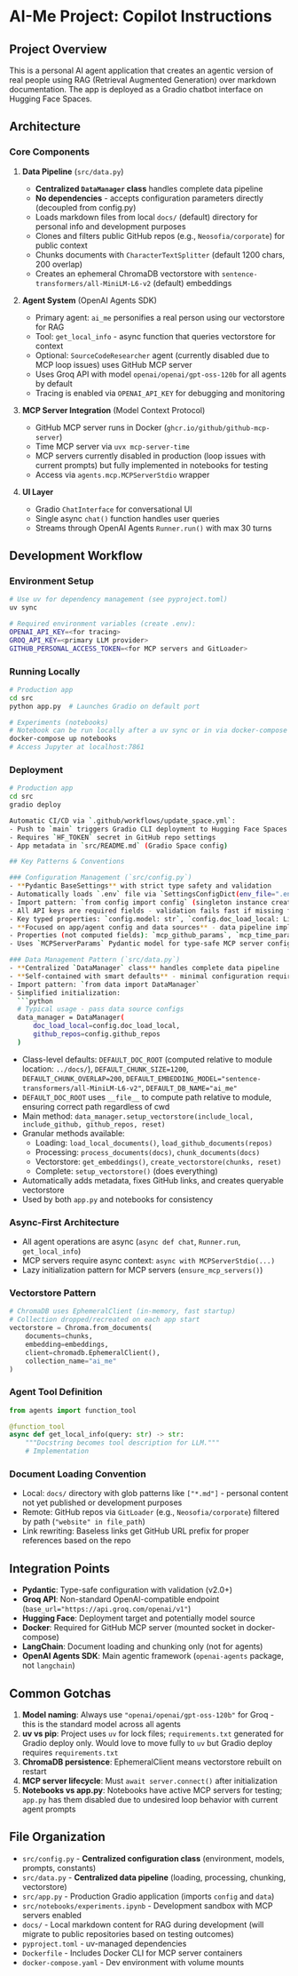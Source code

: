 # AI-Me Project: Copilot Instructions

## Project Overview

This is a personal AI agent application that creates an agentic version of real people using RAG (Retrieval Augmented Generation) over markdown documentation. The app is deployed as a Gradio chatbot interface on Hugging Face Spaces.

## Architecture

### Core Components

1. **Data Pipeline** (`src/data.py`)
   - **Centralized `DataManager` class** handles complete data pipeline
   - **No dependencies** - accepts configuration parameters directly (decoupled from config.py)
   - Loads markdown files from local `docs/` (default) directory for personal info and development purposes
   - Clones and filters public GitHub repos (e.g., `Neosofia/corporate`) for public context
   - Chunks documents with `CharacterTextSplitter` (default 1200 chars, 200 overlap)
   - Creates an ephemeral ChromaDB vectorstore with `sentence-transformers/all-MiniLM-L6-v2` (default) embeddings

2. **Agent System** (OpenAI Agents SDK)
   - Primary agent: `ai_me` personifies a real person using our vectorstore for RAG
   - Tool: `get_local_info` - async function that queries vectorstore for context
   - Optional: `SourceCodeResearcher` agent (currently disabled due to MCP loop issues) uses GitHub MCP server
   - Uses Groq API with model `openai/openai/gpt-oss-120b` for all agents by default
   - Tracing is enabled via `OPENAI_API_KEY` for debugging and monitoring

3. **MCP Server Integration** (Model Context Protocol)
   - GitHub MCP server runs in Docker (`ghcr.io/github/github-mcp-server`)
   - Time MCP server via `uvx mcp-server-time`
   - MCP servers currently disabled in production (loop issues with current prompts) but fully implemented in notebooks for testing
   - Access via `agents.mcp.MCPServerStdio` wrapper

4. **UI Layer**
   - Gradio `ChatInterface` for conversational UI
   - Single async `chat()` function handles user queries
   - Streams through OpenAI Agents `Runner.run()` with max 30 turns

## Development Workflow

### Environment Setup

```bash
# Use uv for dependency management (see pyproject.toml)
uv sync

# Required environment variables (create .env):
OPENAI_API_KEY=<for tracing>
GROQ_API_KEY=<primary LLM provider>
GITHUB_PERSONAL_ACCESS_TOKEN=<for MCP servers and GitLoader>
```

### Running Locally

```bash
# Production app
cd src
python app.py  # Launches Gradio on default port

# Experiments (notebooks)
# Notebook can be run locally after a uv sync or in via docker-compose
docker-compose up notebooks
# Access Jupyter at localhost:7861
```

### Deployment

```bash
# Production app
cd src
gradio deploy

Automatic CI/CD via `.github/workflows/update_space.yml`:
- Push to `main` triggers Gradio CLI deployment to Hugging Face Spaces
- Requires `HF_TOKEN` secret in GitHub repo settings
- App metadata in `src/README.md` (Gradio Space config)

## Key Patterns & Conventions

### Configuration Management (`src/config.py`)
- **Pydantic BaseSettings** with strict type safety and validation
- Automatically loads `.env` file via `SettingsConfigDict(env_file=".env")`
- Import pattern: `from config import config` (singleton instance created by `_load_config()`)
- All API keys are required fields - validation fails fast if missing from .env
- Key typed properties: `config.model: str`, `config.doc_load_local: List[str]`, `config.github_repos: List[str]`, `config.agent_prompt: str`
- **Focused on app/agent config and data sources** - data pipeline implementation details in `DataManager`
- Properties (not computed fields): `mcp_github_params`, `mcp_time_params`, `mcp_params_list`, `agent_prompt`
- Uses `MCPServerParams` Pydantic model for type-safe MCP server configuration

### Data Management Pattern (`src/data.py`)
- **Centralized `DataManager` class** handles complete data pipeline
- **Self-contained with smart defaults** - minimal configuration required
- Import pattern: `from data import DataManager`
- Simplified initialization:
  ```python
  # Typical usage - pass data source configs
  data_manager = DataManager(
      doc_load_local=config.doc_load_local,
      github_repos=config.github_repos
  )
  ```
- Class-level defaults: `DEFAULT_DOC_ROOT` (computed relative to module location: `../docs/`), 
  `DEFAULT_CHUNK_SIZE=1200`, `DEFAULT_CHUNK_OVERLAP=200`, 
  `DEFAULT_EMBEDDING_MODEL="sentence-transformers/all-MiniLM-L6-v2"`, `DEFAULT_DB_NAME="ai_me"`
- `DEFAULT_DOC_ROOT` uses `__file__` to compute path relative to module, ensuring correct path regardless of cwd
- Main method: `data_manager.setup_vectorstore(include_local, include_github, github_repos, reset)`
- Granular methods available:
  - Loading: `load_local_documents()`, `load_github_documents(repos)`
  - Processing: `process_documents(docs)`, `chunk_documents(docs)`
  - Vectorstore: `get_embeddings()`, `create_vectorstore(chunks, reset)`
  - Complete: `setup_vectorstore()` (does everything)
- Automatically adds metadata, fixes GitHub links, and creates queryable vectorstore
- Used by both `app.py` and notebooks for consistency

### Async-First Architecture
- All agent operations are async (`async def chat`, `Runner.run`, `get_local_info`)
- MCP servers require async context: `async with MCPServerStdio(...)`
- Lazy initialization pattern for MCP servers (`ensure_mcp_servers()`)

### Vectorstore Pattern
```python
# ChromaDB uses EphemeralClient (in-memory, fast startup)
# Collection dropped/recreated on each app start
vectorstore = Chroma.from_documents(
    documents=chunks,
    embedding=embeddings,
    client=chromadb.EphemeralClient(),
    collection_name="ai_me"
)
```

### Agent Tool Definition
```python
from agents import function_tool

@function_tool
async def get_local_info(query: str) -> str:
    """Docstring becomes tool description for LLM."""
    # Implementation
```

### Document Loading Convention
- Local: `docs/` directory with glob patterns like `["*.md"]` - personal content not yet published or development purposes
- Remote: GitHub repos via `GitLoader` (e.g., `Neosofia/corporate`) filtered by path (`"website" in file_path`)
- Link rewriting: Baseless links get GitHub URL prefix for proper references based on the repo

## Integration Points

- **Pydantic**: Type-safe configuration with validation (v2.0+)
- **Groq API**: Non-standard OpenAI-compatible endpoint (`base_url="https://api.groq.com/openai/v1"`)
- **Hugging Face**: Deployment target and potentially model source
- **Docker**: Required for GitHub MCP server (mounted socket in docker-compose)
- **LangChain**: Document loading and chunking only (not for agents)
- **OpenAI Agents SDK**: Main agentic framework (`openai-agents` package, not `langchain`)

## Common Gotchas

1. **Model naming**: Always use `"openai/openai/gpt-oss-120b"` for Groq - this is the standard model across all agents
2. **uv vs pip**: Project uses `uv` for lock files; `requirements.txt` generated for Gradio deploy only. Would love to move fully to `uv` but Gradio deploy requires `requirements.txt`
3. **ChromaDB persistence**: EphemeralClient means vectorstore rebuilt on restart
4. **MCP server lifecycle**: Must `await server.connect()` after initialization
5. **Notebooks vs app.py**: Notebooks have active MCP servers for testing; `app.py` has them disabled due to undesired loop behavior with current agent prompts

## File Organization

- `src/config.py` - **Centralized configuration class** (environment, models, prompts, constants)
- `src/data.py` - **Centralized data pipeline** (loading, processing, chunking, vectorstore)
- `src/app.py` - Production Gradio application (imports `config` and `data`)
- `src/notebooks/experiments.ipynb` - Development sandbox with MCP servers enabled
- `docs/` - Local markdown content for RAG during development (will migrate to public repositories based on testing outcomes)
- `pyproject.toml` - uv-managed dependencies
- `Dockerfile` - Includes Docker CLI for MCP server containers
- `docker-compose.yaml` - Dev environment with volume mounts
